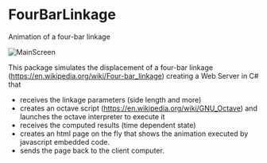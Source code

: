 # FourBarLinkage
Animation of a four-bar linkage

![MainScreen](http://www.hilab.it/FBL)

This package simulates the displacement of a four-bar linkage (https://en.wikipedia.org/wiki/Four-bar_linkage) creating 
a Web Server in C# that 
* receives the linkage parameters (side length and more)
* creates an octave script (https://en.wikipedia.org/wiki/GNU_Octave) and launches the octave interpreter to execute it
* receives the computed results (time dependent state) 
* creates an html page on the fly that shows the animation executed by javascript embedded code.
* sends the page back to the client computer.



